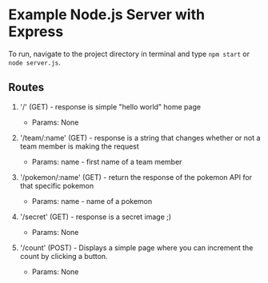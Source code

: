 # Example Node.js Server with Express

To run, navigate to the project directory in terminal and  type `npm start` or `node server.js`.

## Routes
1. '/' (GET) - response is simple "hello world" home page
    * Params: None

2. '/team/:name' (GET) - response is a string that changes whether or not a team member is making the request
    * Params: name - first name of a team member

2. '/pokemon/:name' (GET) - return the response of the pokemon API for that specific pokemon
    * Params: name - name of a pokemon

3. '/secret' (GET) -  response is a secret image ;)
    * Params: None

5. '/count' (POST) - Displays a simple page where you can increment the count by clicking a button.
    * Params: None
